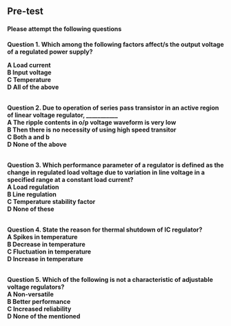 ## <b> Pre-test
#### Please attempt the following questions

Question 1.
Which among the following factors affect/s the output voltage of a regulated power supply?<br>

A   Load current<br>
B   Input voltage<br>
C   Temperature<br>
<b>D   All of the above</b><br><br>

Question 2.
Due to operation of series pass transistor in an active region of linear voltage regulator, ___________<br>
A   The ripple contents in o/p voltage waveform is very low<br>
B   Then there is no necessity of using high speed transitor<br>
<b>C   Both a and b</b><br>
D   None of the above<br><br>

Question 3.
Which performance parameter of a regulator is defined as the change in regulated load voltage due to variation in line voltage in a specified range at a constant load current?<br>
A   Load regulation<br>
<b>B   Line regulation</b><br>
C   Temperature stability factor<br>
D   None of these<br><br>

Question 4.
State the reason for thermal shutdown of IC regulator?<br>
A   Spikes in temperature<br>
B   Decrease in temperature<br>
C   Fluctuation in temperature<br>
<b>D   Increase in temperature</b><br><br>

Question 5.
Which of the following is not a characteristic of adjustable voltage regulators?<br>
<b>A   Non-versatile</b><br>
B   Better performance<br>
C   Increased reliability<br>
D   None of the mentioned<br><br>




